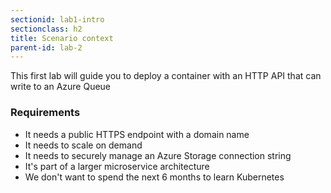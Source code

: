 ```yaml
---
sectionid: lab1-intro
sectionclass: h2
title: Scenario context
parent-id: lab-2
---
```


This first lab will guide you to deploy a container with an HTTP API that can write to an Azure Queue

### Requirements

- It needs a public HTTPS endpoint with a domain name
- It needs to scale on demand
- It needs to securely manage an Azure Storage connection string
- It's part of a larger microservice architecture
- We don't want to spend the next 6 months to learn Kubernetes